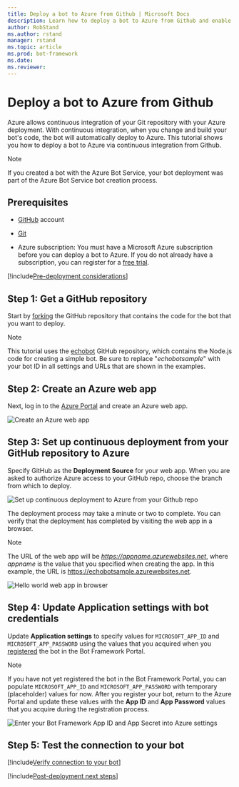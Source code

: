 ```yaml
---
title: Deploy a bot to Azure from Github | Microsoft Docs
description: Learn how to deploy a bot to Azure from Github and enable continuous integration.
author: RobStand
ms.author: rstand
manager: rstand
ms.topic: article
ms.prod: bot-framework
ms.date:
ms.reviewer: 
---
```


# Deploy a bot to Azure from Github

Azure allows continuous integration of your Git repository with your Azure deployment.
With continuous integration, when you change and build your bot's code, the bot will automatically deploy to Azure.
This tutorial shows you how to deploy a bot to Azure via continuous integration from Github.

> [!NOTE]
> If you created a bot with the Azure Bot Service, your bot deployment was part of the Azure Bot Service bot 
> creation process.

## Prerequisites

- <a href="http://github.com/" target="_blank">GitHub</a> account

- <a href="https://git-scm.com/downloads" target="_blank">Git</a>

- Azure subscription: You must have a Microsoft Azure subscription before you can deploy a bot to Azure. If you do not already have a subscription, you can register for a <a href="https://azure.microsoft.com/en-us/free/" target="_blank">free trial</a>.

[!include[Pre-deployment considerations](~/includes/snippet-deploy-considerations.md)]

## Step 1: Get a GitHub repository

Start by <a href="https://help.github.com/articles/fork-a-repo/" target="_blank">forking</a> the GitHub repository that contains the code for the bot that you want to deploy. 

> [!NOTE]
> This tutorial uses the <a href="https://github.com/fuselabs/echobot" target="_blank">echobot</a> GitHub repository, which contains the Node.js code for creating a simple bot. Be sure to replace "*echobotsample*" with your bot ID in all settings and URLs that are shown in the examples.

## Step 2: Create an Azure web app

Next, log in to the <a href="http://portal.azure.com/" target="_blank">Azure Portal</a> and create an Azure web app.

![Create an Azure web app](~/media/azure-create-webapp.png)

## Step 3: Set up continuous deployment from your GitHub repository to Azure

Specify GitHub as the **Deployment Source** for your web app.
When you are asked to authorize Azure access to your GitHub repo, choose the branch from which to deploy.

![Set up continuous deployment to Azure from your Github repo](~/media/azure-deployment.png)

The deployment process may take a minute or two to complete.
You can verify that the deployment has completed by visiting the web app in a browser.

> [!NOTE]
> The URL of the web app will be *https://appname.azurewebsites.net*, where *appname* is the value that you specified when creating the app.
> In this example, the URL is <a href="http://echobotsample.azurewebsites.net" target="_blank">https://echobotsample.azurewebsites.net</a>.

![Hello world web app in browser](~/media/azure-browse.png)

## Step 4: Update Application settings with bot credentials

Update **Application settings** to specify values for `MICROSOFT_APP_ID` and `MICROSOFT_APP_PASSWORD` using the
values that you acquired when you [registered](~/portal-register-bot.md) the bot in the Bot Framework Portal.

> [!NOTE]
> If you have not yet registered the bot in the Bot Framework Portal, you can populate `MICROSOFT_APP_ID` and `MICROSOFT_APP_PASSWORD`
> with temporary (placeholder) values for now.
> After you register your bot, return to the Azure Portal and update these values with the **App ID** and **App Password** values that you acquire during the registration process.

![Enter your Bot Framework App ID and App Secret into Azure settings](~/media/azure-secrets.png)

## Step 5: Test the connection to your bot

[!include[Verify connection to your bot](~/includes/snippet-verify-deployment-using-emulator.md)]

[!include[Post-deployment next steps](~/includes/snippet-deploy-next-steps.md)]